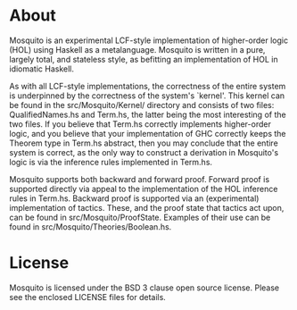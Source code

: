 # About

Mosquito is an experimental LCF-style implementation of higher-order logic (HOL)
using Haskell as a metalanguage.  Mosquito is written in a pure, largely total,
and stateless style, as befitting an implementation of HOL in idiomatic Haskell.

As with all LCF-style implementations, the correctness of the entire system is
underpinned by the correctness of the system's `kernel'.  This kernel can be found
in the src/Mosquito/Kernel/ directory and consists of two files: QualifiedNames.hs
and Term.hs, the latter being the most interesting of the two files.  If you
believe that Term.hs correctly implements higher-order logic, and you believe that
your implementation of GHC correctly keeps the Theorem type in Term.hs abstract,
then you may conclude that the entire system is correct, as the only way to construct
a derivation in Mosquito's logic is via the inference rules implemented in Term.hs.

Mosquito supports both backward and forward proof.  Forward proof is supported
directly via appeal to the implementation of the HOL inference rules in Term.hs.
Backward proof is supported via an (experimental) implementation of tactics.  These,
and the proof state that tactics act upon, can be found in src/Mosquito/ProofState.
Examples of their use can be found in src/Mosquito/Theories/Boolean.hs.

# License

Mosquito is licensed under the BSD 3 clause open source license.  Please see the
enclosed LICENSE files for details.